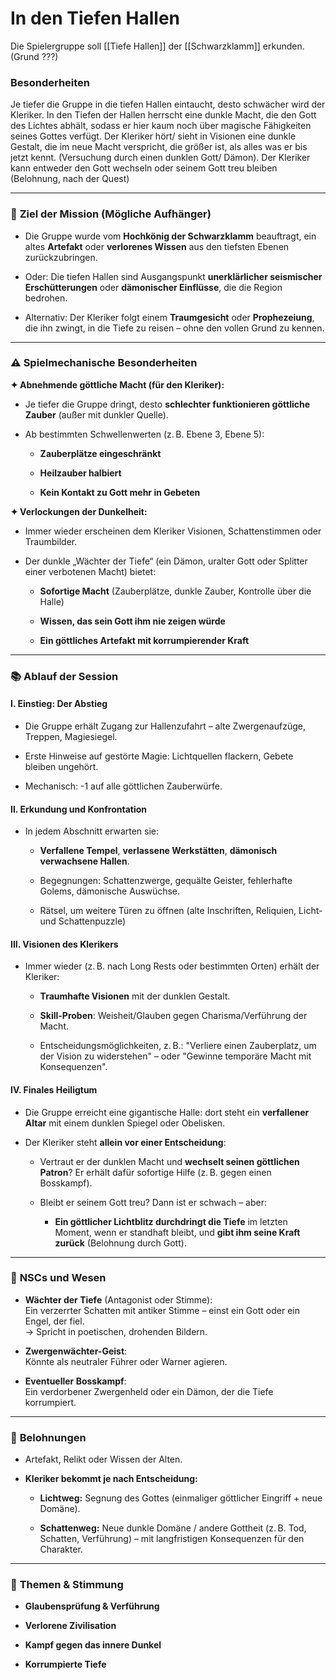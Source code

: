 # In den Tiefen Hallen
Die Spielergruppe soll [[Tiefe Hallen]] der [[Schwarzklamm]] erkunden. (Grund ???)

### Besonderheiten
Je tiefer die Gruppe in die tiefen Hallen eintaucht, desto schwächer wird der Kleriker. In den Tiefen der Hallen herrscht eine dunkle Macht, die den Gott des Lichtes abhält, sodass er hier kaum noch über magische Fähigkeiten seines Gottes verfügt. Der Kleriker hört/ sieht in Visionen eine dunkle Gestalt, die im neue Macht verspricht, die größer ist, als alles was er bis jetzt kennt. (Versuchung durch einen dunklen Gott/ Dämon). Der Kleriker kann entweder den Gott wechseln oder seinem Gott treu bleiben (Belohnung, nach der Quest)


---

### 🎯 **Ziel der Mission (Mögliche Aufhänger)**

- Die Gruppe wurde vom **Hochkönig der Schwarzklamm** beauftragt, ein altes **Artefakt** oder **verlorenes Wissen** aus den tiefsten Ebenen zurückzubringen.
    
- Oder: Die tiefen Hallen sind Ausgangspunkt **unerklärlicher seismischer Erschütterungen** oder **dämonischer Einflüsse**, die die Region bedrohen.
    
- Alternativ: Der Kleriker folgt einem **Traumgesicht** oder **Prophezeiung**, die ihn zwingt, in die Tiefe zu reisen – ohne den vollen Grund zu kennen.
    

---

### ⚠️ **Spielmechanische Besonderheiten**

**✦ Abnehmende göttliche Macht (für den Kleriker):**

- Je tiefer die Gruppe dringt, desto **schlechter funktionieren göttliche Zauber** (außer mit dunkler Quelle).
    
- Ab bestimmten Schwellenwerten (z. B. Ebene 3, Ebene 5):
    
    - **Zauberplätze eingeschränkt**
        
    - **Heilzauber halbiert**
        
    - **Kein Kontakt zu Gott mehr in Gebeten**
        

**✦ Verlockungen der Dunkelheit:**

- Immer wieder erscheinen dem Kleriker Visionen, Schattenstimmen oder Traumbilder.
    
- Der dunkle „Wächter der Tiefe“ (ein Dämon, uralter Gott oder Splitter einer verbotenen Macht) bietet:
    
    - **Sofortige Macht** (Zauberplätze, dunkle Zauber, Kontrolle über die Halle)
        
    - **Wissen, das sein Gott ihm nie zeigen würde**
        
    - **Ein göttliches Artefakt mit korrumpierender Kraft**
        

---

### 📚 **Ablauf der Session**

#### **I. Einstieg: Der Abstieg**

- Die Gruppe erhält Zugang zur Hallenzufahrt – alte Zwergenaufzüge, Treppen, Magiesiegel.
    
- Erste Hinweise auf gestörte Magie: Lichtquellen flackern, Gebete bleiben ungehört.
    
- Mechanisch: -1 auf alle göttlichen Zauberwürfe.
    

#### **II. Erkundung und Konfrontation**

- In jedem Abschnitt erwarten sie:
    
    - **Verfallene Tempel**, **verlassene Werkstätten**, **dämonisch verwachsene Hallen**.
        
    - Begegnungen: Schattenzwerge, gequälte Geister, fehlerhafte Golems, dämonische Auswüchse.
        
    - Rätsel, um weitere Türen zu öffnen (alte Inschriften, Reliquien, Licht- und Schattenpuzzle)
        

#### **III. Visionen des Klerikers**

- Immer wieder (z. B. nach Long Rests oder bestimmten Orten) erhält der Kleriker:
    
    - **Traumhafte Visionen** mit der dunklen Gestalt.
        
    - **Skill-Proben**: Weisheit/Glauben gegen Charisma/Verführung der Macht.
        
    - Entscheidungsmöglichkeiten, z. B.: "Verliere einen Zauberplatz, um der Vision zu widerstehen" – oder "Gewinne temporäre Macht mit Konsequenzen".
        

#### **IV. Finales Heiligtum**

- Die Gruppe erreicht eine gigantische Halle: dort steht ein **verfallener Altar** mit einem dunklen Spiegel oder Obelisken.
    
- Der Kleriker steht **allein vor einer Entscheidung**:
    
    - Vertraut er der dunklen Macht und **wechselt seinen göttlichen Patron**? Er erhält dafür sofortige Hilfe (z. B. gegen einen Bosskampf).
        
    - Bleibt er seinem Gott treu? Dann ist er schwach – aber:
        
        - **Ein göttlicher Lichtblitz durchdringt die Tiefe** im letzten Moment, wenn er standhaft bleibt, und **gibt ihm seine Kraft zurück** (Belohnung durch Gott).
            

---

### 👥 **NSCs und Wesen**

- **Wächter der Tiefe** (Antagonist oder Stimme):  
    Ein verzerrter Schatten mit antiker Stimme – einst ein Gott oder ein Engel, der fiel.  
    → Spricht in poetischen, drohenden Bildern.
    
- **Zwergenwächter-Geist**:  
    Könnte als neutraler Führer oder Warner agieren.
    
- **Eventueller Bosskampf**:  
    Ein verdorbener Zwergenheld oder ein Dämon, der die Tiefe korrumpiert.
    

---

### 🎁 **Belohnungen**

- Artefakt, Relikt oder Wissen der Alten.
    
- **Kleriker bekommt je nach Entscheidung:**
    
    - **Lichtweg:** Segnung des Gottes (einmaliger göttlicher Eingriff + neue Domäne).
        
    - **Schattenweg:** Neue dunkle Domäne / andere Gottheit (z. B. Tod, Schatten, Verführung) – mit langfristigen Konsequenzen für den Charakter.
        

---

### 💬 **Themen & Stimmung**

- **Glaubensprüfung & Verführung**
    
- **Verlorene Zivilisation**
    
- **Kampf gegen das innere Dunkel**
    
- **Korrumpierte Tiefe**

